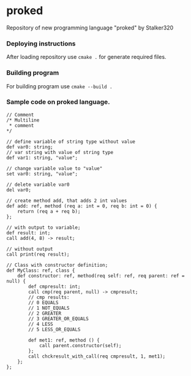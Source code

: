 # proked
Repository of new programming language "proked" by Stalker320

### Deploying instructions
After loading repository use `cmake .` for generate required files.

### Building program
For building program use `cmake --build .`

### Sample code on proked language.
```
// Comment
/* Multiline 
 * comment
*/

// define variable of string type without value
def var0: string;
// var string with value of string type
def var1: string, "value";

// change variable value to "value"
set var0: string, "value";

// delete variable var0
del var0;

// create method add, that adds 2 int values
def add: ref, method (req a: int = 0, req b: int = 0) {
    return (req a + req b);
};

// with output to variable;
def result: int;
call add(4, 8) -> result;

// without output
call print(req result);

// Class with constructor definition;
def MyClass: ref, class {
    def constructor: ref, method(req self: ref, req parent: ref = null) {
        def cmpresult: int;
        call cmp(req parent, null) -> cmpresult;
        // cmp results:
        // 0 EQUALS
        // 1 NOT_EQUALS
        // 2 GREATER
        // 3 GREATER_OR_EQUALS
        // 4 LESS
        // 5 LESS_OR_EQUALS
        
        def met1: ref, method () {
            call parent.constructor(self);
        };
        call chckresult_with_call(req cmpresult, 1, met1);
    };
};
```
